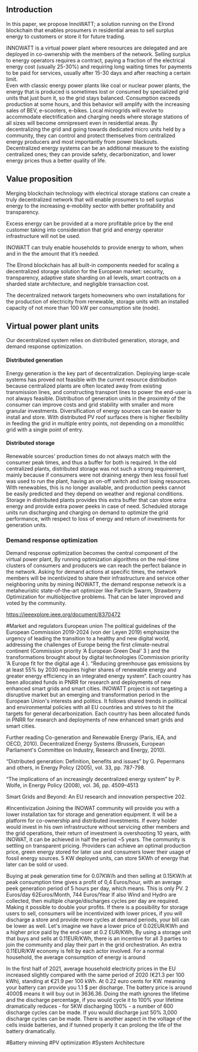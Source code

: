 ## Introduction

In this paper, we propose InnoWATT; a solution running on the Elrond blockchain that enables prosumers in residential areas to sell surplus energy to customers or store it for future trading.

INNOWATT is a virtual power plant where resources are delegated and are deployed in co-ownership with the members of the network.
	Selling surplus to energy operators requires a contract, paying a fraction of the electrical energy cost (usually 25-30%) and requiring long waiting times for payments to be paid for services, usually after 15-30 days and after reaching a certain limit.  
Even with classic energy power plants like coal or nuclear power plants, the energy that is produced is sometimes lost or consumed by specialized grid units that just burn it, so the grid stays balanced. Consumption exceeds production at some hours, and this behavior will amplify with the increasing sales of BEV, e-scooters, e-bikes.
	Local microgrids will evolve to accommodate electrification and charging needs where storage stations of all sizes will become omnipresent even in residential areas. By decentralizing the grid and going towards dedicated micro units held by a community, they can control and protect themselves from centralized energy producers and most importantly from power blackouts. 
Decentralized energy systems can be an additional measure to the existing centralized ones; they can provide safety, decarbonization, and lower energy prices thus a better quality of life.

## Value proposition

Merging blockchain technology with electrical storage stations can create a truly decentralized network that will enable prosumers to sell surplus energy to the increasing e-mobility sector with better profitability and transparency.

Excess energy can be provided at a more profitable price by the end customer 
taking into consideration that grid and energy operator infrastructure will not be used.

INOWATT can truly enable households to provide energy to whom, when and in the 
the amount that it’s needed.

The Elrond blockchain has all built-in components needed for scaling a decentralized storage solution for the European market: security, transparency, adaptive state sharding on all levels, smart contracts on a sharded state architecture, and negligible transaction cost.


The decentralized network targets homeowners who own installations for the production of electricity from renewable, storage units with an installed capacity of not more than 100 kW per consumption site (node). 

## Virtual power plant units
Our decentralized system relies on distributed generation, storage, and demand response optimization.

#### Distributed generation
Energy generation is the key part of decentralization. Deploying large-scale systems has proved not feasible with the current resource distribution because centralized plants are often located away from existing transmission lines, and constructing transport lines to power the end-user is not always feasible. 
Distribution of generation units in the proximity of the consumer can improve costs and grid stability with smaller and more granular investments. Diversification of energy sources can be easier to install and store. With distributed PV roof surfaces there is higher flexibility in feeding the grid in multiple entry points, not depending on a monolithic grid with a single point of entry. 

#### Distributed storage
Renewable sources' production times do not always match with the consumer peak times, and thus a buffer for both is required. In the old centralized plants, distributed storage was not such a strong requirement, mainly because if consumers were not draining energy then less fossil fuel was used to run the plant, having an on-off switch and not losing resources. 
With renewables, this is no longer available, and production peeks cannot be easily predicted and they depend on weather and regional conditions. Storage in distributed plants provides this extra buffer  that can store extra energy and provide extra power peeks in case of need. 
Scheduled storage units run discharging and charging on demand to optimize the grid performance, with respect to loss of energy and return of investments for generation units.
### Demand response optimization
Demand response optimization becomes the central component of the virtual power plant, By running optimization algorithms on the real-time clusters of consumers and producers we can reach the perfect balance in the network. Asking for demand actions at specific times, the network members will be incentivized to share their infrastructure and service other neighboring units by mining INOWATT, the demand response network is a metaheuristic state-of-the-art optimizer like Particle Swarm,  Strawberry Optimization for multiobjective problems. That can be later improved and voted by the community. 

https://ieeexplore.ieee.org/document/8370472

#Market and regulators
European union
The political guidelines of the European Commission 2019-2024 (von der Leyen 2019) emphasize the urgency of leading the transition to a healthy and new digital world, addressing the challenges of Europe being the first climate-neutral continent (Commission priority ‘A European Green Deal’ 3 ) and the transformations brought about by digital technologies (Commission priority ‘A Europe fit for the digital age 4 ). “Reducing greenhouse gas emissions by at least 55% by 2030 requires higher shares of renewable energy and greater energy efficiency in an integrated energy system”. 
	Each country has been allocated funds in PNRR  for research and deployments of new enhanced smart grids and smart cities. INOWATT project is not targeting a disruptive market but an emerging and transformation period in the European Union's interests and politics. It follows shared trends in political and environmental policies with all EU countries and strives to hit the targets for general decarbonization. Each country has been allocated funds in PNRR  for research and deployments of new enhanced smart grids and smart cities.

Further reading
Co-generation and Renewable Energy (Paris, IEA, and OECD, 2010).
Decentralized Energy Systems (Brussels, European Parliament's Committee on Industry, Research and Energy,
2010).

“Distributed generation: Definition, benefits and issues” by G. Pepermans and others, in Energy Policy (2005), vol.
33, pp. 787-798.

“The implications of an increasingly decentralized energy system” by P. Wolfe, in Energy Policy (2008), vol. 36, pp.
4509–4513


Smart Grids and Beyond: An EU research and innovation perspective 202.

#Incentivization
Joining the INOWAT community will provide you with a lower installation tax for storage and generation equipment. It will be a platform for co-ownership and distributed investments.
 If every holder would invest in his own infrastructure without servicing other members and the grid operations, their return of investment is overshooting 10 years, with INOWAT, it can be achieved in half the period ~5 years. 
The community is settling on transparent pricing. Providers can achieve an optimal production price, green energy stored for later use and consumers lower their usage of fossil energy sources.
5 KW deployed units, can store 5KWh of energy that later can be sold or used.

 Buying at peak generation time for 0.07KW/h  and then selling at 0.15KW/h at peak consumption time gives a profit of 0,4 Euros/hour, with an average peek generation period of 5 hours per day, which means. This is only PV.
2 Euros/day
62Euros/Month,
744 Euros/Year
If also Wind and Hydro are collected, then multiple charge/discharges cycles per day are required. Making it possible to double your profits.
If there is a possibility for storage users to sell, consumers will be incentivized with lower prices, if you will discharge a store and provide more cycles at demand periods, your bill can be lower as well.
Let's imagine we have a lower price of 0.02EUR/KWh and a higher price paid by the end-user at 0.2 EUR/KWh,  By using a storage unit that buys and sells at 0.11EUR/KWh, there is an incentive for all 3 parties to join the community and play their part in the grid orchestration. An extra 0.11EUR/KW economy is felt by each actor involved.
For a normal household, the average consumption of energy is around 


In the first half of 2021, average household electricity prices in the EU increased slightly compared with the same period of 2020 (€21.3 per 100 kWh), standing at €21.9 per 100 kWh. At 0.22 euro cents for KW.  meaning your battery can provide you 1.1 $ per discharge. The battery price is around 4000$ means it will buy out in 3636.36. Doing the math ignores the lifetime and the discharge percentage, if you would cycle it to 100% your lifetime dramatically reduces - for 5KW discharging 100% - a number of 600 discharge cycles can be made. If you would discharge just 50% 3,000 discharge cycles can be made. There is another aspect in the voltage of the cells inside batteries, and if tunned properly it can prolong the life of the battery dramatically.


#Battery minning 
#PV optimization
#System Architecture


